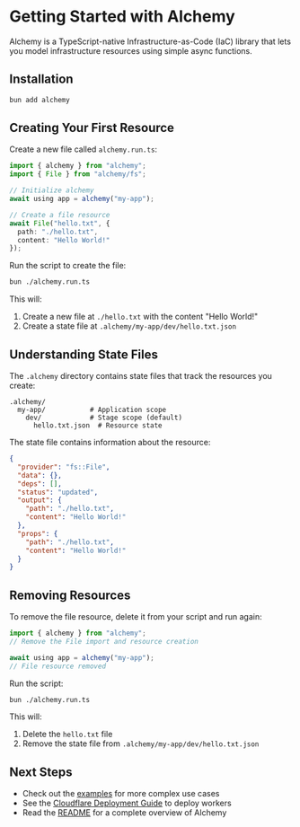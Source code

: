 # Getting Started with Alchemy

Alchemy is a TypeScript-native Infrastructure-as-Code (IaC) library that lets you model infrastructure resources using simple async functions.

## Installation

```bash
bun add alchemy
```

## Creating Your First Resource

Create a new file called `alchemy.run.ts`:

```ts
import { alchemy } from "alchemy";
import { File } from "alchemy/fs";

// Initialize alchemy
await using app = alchemy("my-app");

// Create a file resource
await File("hello.txt", {
  path: "./hello.txt",
  content: "Hello World!"
});
```

Run the script to create the file:

```bash
bun ./alchemy.run.ts
```

This will:
1. Create a new file at `./hello.txt` with the content "Hello World!"
2. Create a state file at `.alchemy/my-app/dev/hello.txt.json`

## Understanding State Files

The `.alchemy` directory contains state files that track the resources you create:

```
.alchemy/
  my-app/           # Application scope
    dev/            # Stage scope (default)
      hello.txt.json  # Resource state
```

The state file contains information about the resource:

```json
{
  "provider": "fs::File",
  "data": {},
  "deps": [],
  "status": "updated",
  "output": {
    "path": "./hello.txt",
    "content": "Hello World!"
  },
  "props": {
    "path": "./hello.txt", 
    "content": "Hello World!"
  }
}
```

## Removing Resources

To remove the file resource, delete it from your script and run again:

```ts
import { alchemy } from "alchemy";
// Remove the File import and resource creation

await using app = alchemy("my-app");
// File resource removed
```

Run the script:

```bash
bun ./alchemy.run.ts
```

This will:
1. Delete the `hello.txt` file
2. Remove the state file from `.alchemy/my-app/dev/hello.txt.json`

## Next Steps

- Check out the [examples](./examples/) for more complex use cases
- See the [Cloudflare Deployment Guide](./docs/cloudflare.md) to deploy workers
- Read the [README](./README.md) for a complete overview of Alchemy